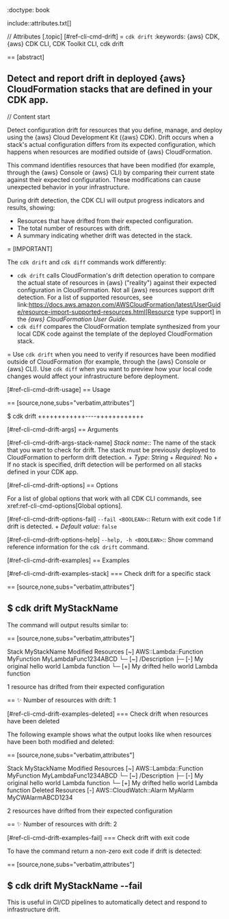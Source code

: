 :doctype: book

include::attributes.txt[]

// Attributes
[.topic]
[#ref-cli-cmd-drift]
= `cdk drift`
:keywords: \{aws} CDK, \{aws} CDK CLI, CDK Toolkit CLI, cdk drift

== [abstract]

Detect and report drift in deployed \{aws} CloudFormation stacks that are defined in your CDK app.
--

// Content start

Detect configuration drift for resources that you define, manage, and deploy using the \{aws} Cloud Development Kit (\{aws} CDK). Drift occurs when a stack's actual configuration differs from its expected configuration, which happens when resources are modified outside of \{aws} CloudFormation.

This command identifies resources that have been modified (for example, through the \{aws} Console or \{aws} CLI) by comparing their current state against their expected configuration. These modifications can cause unexpected behavior in your infrastructure.

During drift detection, the CDK CLI will output progress indicators and results, showing:

* Resources that have drifted from their expected configuration.
* The total number of resources with drift.
* A summary indicating whether drift was detected in the stack.

= [IMPORTANT]

The `cdk drift` and `cdk diff` commands work differently:

* `cdk drift` calls CloudFormation's drift detection operation to compare the actual state of resources in \{aws} ("reality") against their expected configuration in CloudFormation.  Not all \{aws} resources support drift detection. For a list of supported resources, see link:https://docs.aws.amazon.com/AWSCloudFormation/latest/UserGuide/resource-import-supported-resources.html[Resource type support] in the _\{aws} CloudFormation User Guide_.
* `cdk diff` compares the CloudFormation template synthesized from your local CDK code against the template of the deployed CloudFormation stack.

= Use `cdk drift` when you need to verify if resources have been modified outside of CloudFormation (for example, through the \{aws} Console or \{aws} CLI). Use `cdk diff` when you want to preview how your local code changes would affect your infrastructure before deployment.

[#ref-cli-cmd-drift-usage]
== Usage

== [source,none,subs="verbatim,attributes"]

$ cdk drift +++<arguments>++++++<options>+++----+++</options>++++++</arguments>+++

[#ref-cli-cmd-drift-args]
== Arguments

[#ref-cli-cmd-drift-args-stack-name]
_Stack name_::
The name of the stack that you want to check for drift. The stack must be previously deployed to CloudFormation to perform drift detection.
+
_Type_: String
+
_Required_: No
+
If no stack is specified, drift detection will be performed on all stacks defined in your CDK app.

[#ref-cli-cmd-drift-options]
== Options

For a list of global options that work with all CDK CLI commands, see xref:ref-cli-cmd-options[Global options].

[#ref-cli-cmd-drift-options-fail]
`--fail <BOOLEAN>`::
Return with exit code 1 if drift is detected.
+
_Default value_: `false`

[#ref-cli-cmd-drift-options-help]
`--help, -h <BOOLEAN>`::
Show command reference information for the `cdk drift` command.

[#ref-cli-cmd-drift-examples]
== Examples

[#ref-cli-cmd-drift-examples-stack]
=== Check drift for a specific stack

== [source,none,subs="verbatim,attributes"]

$ cdk drift MyStackName
---

The command will output results similar to:

== [source,none,subs="verbatim,attributes"]

Stack MyStackName
Modified Resources
[~] AWS::Lambda::Function MyFunction MyLambdaFunc1234ABCD
 └─ [~] /Description
     ├─ [-] My original hello world Lambda function
     └─ [+] My drifted hello world Lambda function

1 resource has drifted from their expected configuration

== ✨  Number of resources with drift: 1

[#ref-cli-cmd-drift-examples-deleted]
=== Check drift when resources have been deleted

The following example shows what the output looks like when resources have been both modified and deleted:

== [source,none,subs="verbatim,attributes"]

Stack MyStackName
Modified Resources
[~] AWS::Lambda::Function MyFunction MyLambdaFunc1234ABCD
 └─ [~] /Description
     ├─ [-] My original hello world Lambda function
     └─ [+] My drifted hello world Lambda function
Deleted Resources
[-] AWS::CloudWatch::Alarm MyAlarm MyCWAlarmABCD1234

2 resources have drifted from their expected configuration

== ✨  Number of resources with drift: 2

[#ref-cli-cmd-drift-examples-fail]
=== Check drift with exit code

To have the command return a non-zero exit code if drift is detected:

== [source,none,subs="verbatim,attributes"]

$ cdk drift MyStackName --fail
---

This is useful in CI/CD pipelines to automatically detect and respond to infrastructure drift.
